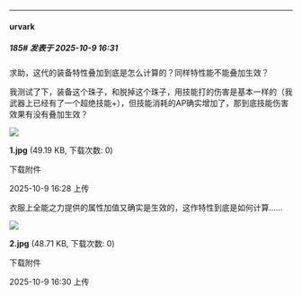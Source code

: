 ﻿
*****

####  urvark  
##### 185#       发表于 2025-10-9 16:31

求助，这代的装备特性叠加到底是怎么计算的？同样特性能不能叠加生效？

我测试了下，装备这个珠子，和脱掉这个珠子，用技能打的伤害是基本一样的（我武器上已经有了一个超绝技能+），但技能消耗的AP确实增加了，那到底技能伤害效果有没有叠加生效？

<img src="https://img.stage1st.com/forum/202510/09/162859subfbq7bqxw3ezzh.jpg" referrerpolicy="no-referrer">

<strong>1.jpg</strong> (49.19 KB, 下载次数: 0)

下载附件

2025-10-9 16:28 上传

衣服上全能之力提供的属性加值又确实是生效的，这作特性到底是如何计算……

<img src="https://img.stage1st.com/forum/202510/09/163028o4puuda4tv4pu1nl.jpg" referrerpolicy="no-referrer">

<strong>2.jpg</strong> (48.71 KB, 下载次数: 0)

下载附件

2025-10-9 16:30 上传

